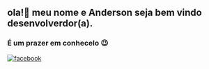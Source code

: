 ## ola!👋 meu nome e Anderson seja bem vindo desenvolverdor(a).
### É um prazer em conhecelo 😉
[![facebook](https://img.shields.io/badge/Facebook-1877F2?style=for-the-badge&logo=facebook&logoColor=white)](https://www.facebook.com/profile.php?id=100085711373753)
